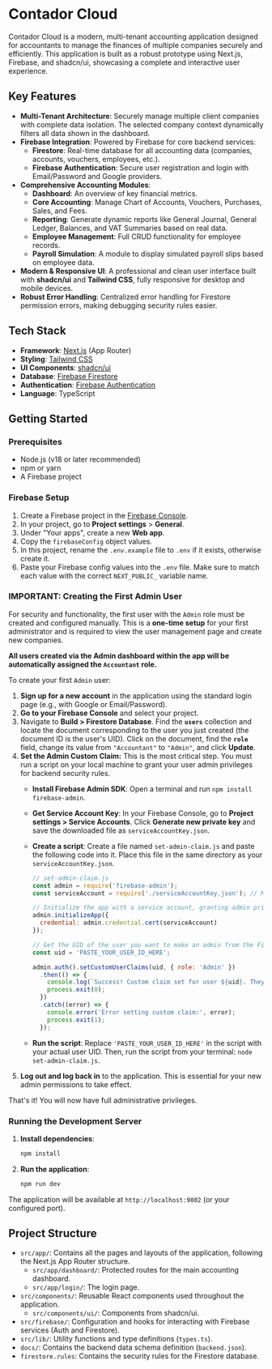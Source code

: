 # Contador Cloud

Contador Cloud is a modern, multi-tenant accounting application designed for accountants to manage the finances of multiple companies securely and efficiently. This application is built as a robust prototype using Next.js, Firebase, and shadcn/ui, showcasing a complete and interactive user experience.

## Key Features

- **Multi-Tenant Architecture**: Securely manage multiple client companies with complete data isolation. The selected company context dynamically filters all data shown in the dashboard.
- **Firebase Integration**: Powered by Firebase for core backend services:
    - **Firestore**: Real-time database for all accounting data (companies, accounts, vouchers, employees, etc.).
    - **Firebase Authentication**: Secure user registration and login with Email/Password and Google providers.
- **Comprehensive Accounting Modules**:
    - **Dashboard**: An overview of key financial metrics.
    - **Core Accounting**: Manage Chart of Accounts, Vouchers, Purchases, Sales, and Fees.
    - **Reporting**: Generate dynamic reports like General Journal, General Ledger, Balances, and VAT Summaries based on real data.
    - **Employee Management**: Full CRUD functionality for employee records.
    - **Payroll Simulation**: A module to display simulated payroll slips based on employee data.
- **Modern & Responsive UI**: A professional and clean user interface built with **shadcn/ui** and **Tailwind CSS**, fully responsive for desktop and mobile devices.
- **Robust Error Handling**: Centralized error handling for Firestore permission errors, making debugging security rules easier.

## Tech Stack

- **Framework**: [Next.js](https://nextjs.org/) (App Router)
- **Styling**: [Tailwind CSS](https://tailwindcss.com/)
- **UI Components**: [shadcn/ui](https://ui.shadcn.com/)
- **Database**: [Firebase Firestore](https://firebase.google.com/docs/firestore)
- **Authentication**: [Firebase Authentication](https://firebase.google.com/docs/auth)
- **Language**: TypeScript

## Getting Started

### Prerequisites

- Node.js (v18 or later recommended)
- npm or yarn
- A Firebase project

### Firebase Setup

1.  Create a Firebase project in the [Firebase Console](https://console.firebase.google.com/).
2.  In your project, go to **Project settings** > **General**.
3.  Under "Your apps", create a new **Web app**.
4.  Copy the `firebaseConfig` object values.
5.  In this project, rename the `.env.example` file to `.env` if it exists, otherwise create it.
6.  Paste your Firebase config values into the `.env` file. Make sure to match each value with the correct `NEXT_PUBLIC_` variable name.

### IMPORTANT: Creating the First Admin User

For security and functionality, the first user with the `Admin` role must be created and configured manually. This is a **one-time setup** for your first administrator and is required to view the user management page and create new companies.

**All users created via the Admin dashboard within the app will be automatically assigned the `Accountant` role.**

To create your first `Admin` user:
1.  **Sign up for a new account** in the application using the standard login page (e.g., with Google or Email/Password).
2.  **Go to your Firebase Console** and select your project.
3.  Navigate to **Build > Firestore Database**. Find the **`users`** collection and locate the document corresponding to the user you just created (the document ID is the user's UID). Click on the document, find the **`role`** field, change its value from `"Accountant"` to `"Admin"`, and click **Update**.
4.  **Set the Admin Custom Claim:** This is the most critical step. You must run a script on your local machine to grant your user admin privileges for backend security rules.
    *   **Install Firebase Admin SDK**: Open a terminal and run `npm install firebase-admin`.
    *   **Get Service Account Key**: In your Firebase Console, go to **Project settings > Service Accounts**. Click **Generate new private key** and save the downloaded file as `serviceAccountKey.json`.
    *   **Create a script**: Create a file named `set-admin-claim.js` and paste the following code into it. Place this file in the same directory as your `serviceAccountKey.json`.

        ```javascript
        // set-admin-claim.js
        const admin = require('firebase-admin');
        const serviceAccount = require('./serviceAccountKey.json'); // Make sure the path is correct

        // Initialize the app with a service account, granting admin privileges
        admin.initializeApp({
          credential: admin.credential.cert(serviceAccount)
        });

        // Get the UID of the user you want to make an admin from the Firebase Console
        const uid = 'PASTE_YOUR_USER_ID_HERE';

        admin.auth().setCustomUserClaims(uid, { role: 'Admin' })
          .then(() => {
            console.log(`Success! Custom claim set for user ${uid}. They are now an Admin.`);
            process.exit(0);
          })
          .catch((error) => {
            console.error('Error setting custom claim:', error);
            process.exit(1);
          });
        ```
    *   **Run the script**: Replace `'PASTE_YOUR_USER_ID_HERE'` in the script with your actual user UID. Then, run the script from your terminal: `node set-admin-claim.js`.
5.  **Log out and log back in** to the application. This is essential for your new admin permissions to take effect.

That's it! You will now have full administrative privileges.

### Running the Development Server

1.  **Install dependencies**:
    ```bash
    npm install
    ```

2.  **Run the application**:
    ```bash
    npm run dev
    ```

The application will be available at `http://localhost:9002` (or your configured port).

## Project Structure

- `src/app/`: Contains all the pages and layouts of the application, following the Next.js App Router structure.
    - `src/app/dashboard/`: Protected routes for the main accounting dashboard.
    - `src/app/login/`: The login page.
- `src/components/`: Reusable React components used throughout the application.
    - `src/components/ui/`: Components from shadcn/ui.
- `src/firebase/`: Configuration and hooks for interacting with Firebase services (Auth and Firestore).
- `src/lib/`: Utility functions and type definitions (`types.ts`).
- `docs/`: Contains the backend data schema definition (`backend.json`).
- `firestore.rules`: Contains the security rules for the Firestore database.
